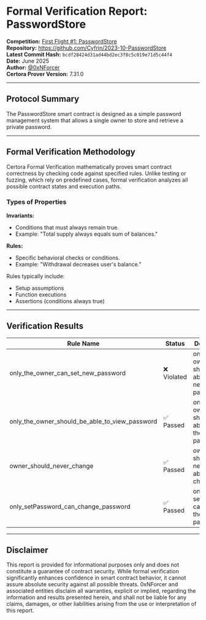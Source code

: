 # Formal Verification Report: PasswordStore

**Competition:** [First Flight #1: PasswordStore](https://codehawks.cyfrin.io/c/2023-10-PasswordStore)  
**Repository:** https://github.com/Cyfrin/2023-10-PasswordStore  
**Latest Commit Hash:** `bcdf28424d31ad44bd2ec3f8c5c019e71d5c44f4`  
**Date:** June 2025  
**Author:** [@0xNForcer](https://x.com/0xNForcer)  
**Certora Prover Version:** 7.31.0

---

## Protocol Summary

The PasswordStore smart contract is designed as a simple password management system that allows a single owner to store and retrieve a private password.

---

## Formal Verification Methodology

Certora Formal Verification mathematically proves smart contract correctness by checking code against specified rules. Unlike testing or fuzzing, which rely on predefined cases, formal verification analyzes all possible contract states and execution paths.

### Types of Properties

**Invariants:**
- Conditions that must always remain true.
- Example: "Total supply always equals sum of balances."

**Rules:**
- Specific behavioral checks or conditions.
- Example: "Withdrawal decreases user's balance."

Rules typically include:
- Setup assumptions
- Function executions
- Assertions (conditions always true)

---

## Verification Results

|Rule Name|Status|Description|Report|Issue|
|---|---|---|---|---|
|only_the_owner_can_set_new_password|❌ Violated|only the owner should be able to set a new password|[Report](https://prover.certora.com/output/6054208/5138f066b3ee41b7895b2677a14d4376?anonymousKey=5af5fdc599ea479d1fd7158cad9f480ff5940983)||
|only_the_owner_should_be_able_to_view_password|✅ Passed|only the owner should be able to view the password|[Report](https://prover.certora.com/output/6054208/679cb13fd9b14301a2089737a1d8753a?anonymousKey=3c4aca85c583191d637ad5719033ac745f548ecb)||
|owner_should_never_change|✅ Passed|owner should never be able to change|[Report](https://prover.certora.com/output/6054208/69bd75a0ba0c4b419ff6ef0daa52e41e?anonymousKey=1d0781c6eddb57d84bee555b70e9dcb6504e749d)||
|only_setPassword_can_change_password|✅ Passed|only setPassword can change the password|[Report](https://prover.certora.com/output/6054208/6f68d3ac190f4f159842569c968c1c11?anonymousKey=fe5f3461cd4365c8dc9099b793c1d1179813212f)||

---

## Disclaimer

This report is provided for informational purposes only and does not constitute a guarantee of contract security. While formal verification significantly enhances confidence in smart contract behavior, it cannot assure absolute security against all possible threats. 0xNForcer and associated entities disclaim all warranties, explicit or implied, regarding the information and results presented herein, and shall not be liable for any claims, damages, or other liabilities arising from the use or interpretation of this report.